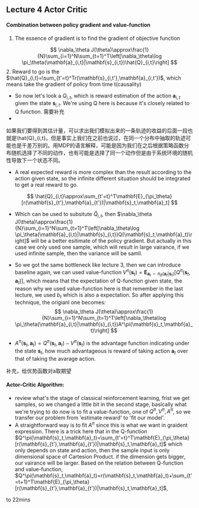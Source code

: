 ## Lecture 4 Actor Critic

#### Combination between policy gradient and value-function
1. The essence of gradient is to find the gradient of objective function 

$$
\nabla_\theta J(\theta)\approx\frac{1}{N}\sum_{i=1}^N\sum_{t=1}^T\left[\nabla_\theta\log \pi_\theta(\mathbf{a}_{i,t}|\mathbf{s}_{i,t})\hat{Q}_{i,t}\right]
$$
2. Reward to go is the $\hat{Q}_{i,t}=\sum_{t'=t}^Tr(\mathbf{s}_{i,t'},\mathbf{a}_{i,t'})$, which means take the gradient of policy from time t(causality)
- So now let's look a ${Q}_{i,t}$, which is reward estimation of the action $\mathbf{a}_{i,t}$ given the state $\mathbf{s}_{i,t}$. We're using Q here is because it's closely related to Q function. 需要补充
- 
如果我们要得到其估计量，可以求出我们模拟出来的一条轨迹的收益的后面一段也就是\hat{Q}_{i,t}。但是事实上我们在之前也说过，在同一个分布中抽取的轨迹可能也是千差万别的。用MDP的语言解释，可能是因为我们在之后根据策略函数分布随机选择了不同的动作，也有可能是选择了同一个动作但是由于系统环境的随机性导致下一个状态不同。

- A real expected reward is more complex than the result according to the action given state, so the infinite different situation should be integrated to get a real reward to go. 

$$
\hat{Q}_{i,t}\approx\sum_{t'=t}^T\mathbf{E}_{\pi_\theta}[r(\mathbf{s}_{t'},\mathbf{a}_{t'})|\mathbf{s}_t,\mathbf{a}_t]
$$

- Which can be used to subsitute $\hat{Q}_{i,t}$, then $\nabla_\theta J(\theta)\approx\frac{1}{N}\sum_{i=1}^N\sum_{t=1}^T\left[\nabla_\theta\log \pi_\theta(\mathbf{a}_{i,t}|\mathbf{s}_{i,t})Q(\mathbf{s}_t,\mathbf{a}_t)\right]$ will be a better esitimate of the policy gradient. But actually in this case we only used one sample, which will result in large vairance, if we used infinite sample, then the variance will be samll.
- So we got the same bottleneck like lecture 3, then we can introduce baseline again, we can used value-function $V^\pi(\mathbf{s}_t)=\mathbf{E}_{\mathbf{a}_t\sim\pi_\theta(\mathbf{a}_t|\mathbf{s}_t)}[Q^\pi(\mathbf{s}_t,\mathbf{a}_t)]$, which means that the expectation of Q-function given state, the reason why we used value-function here is that remember in the last lecture, we used $b_t$ which is also a expectation. So after applying this technique, the origianl one becomes:
$$
\nabla_\theta J(\theta)\approx\frac{1}{N}\sum_{i=1}^N\sum_{t=1}^T\left[\nabla_\theta\log \pi_\theta(\mathbf{a}_{i,t}|\mathbf{s}_{i,t})A^\pi(\mathbf{s}_t,\mathbf{a}_t)\right]
$$

- $A^\pi(\mathbf{s}_t,\mathbf{a}_t)=Q^\pi(\mathbf{s}_t,\mathbf{a}_t)-V^\pi(\mathbf{s}_t)$ is the advantage function indicating under the state $\mathbf{s}_t$, how much advantageous is reward of taking action $\mathbf{a}_t$ over that of taking the avarage action.

补充，给优势函数对a取期望

#### Actor-Critic Algorithm:
- review what's the stage of classical reinforcement learning, frist we get samples, so we changed a little bit in the second stage, basically what we're trying to do now is to fit a value-function, one of $Q^\pi,V^\pi,A^\pi$, so we transfer our problem from 'estimate reward' to 'fit our model'.
- A straightforward way is to fit $A^\pi$ since this is what we want in graident expression. There is a trick here that in the Q-function $Q^\pi(\mathbf{s}_t,\mathbf{a}_t)=\sum_{t'=t}^T\mathbf{E}_{\pi_\theta}[r(\mathbf{s}_{t'},\mathbf{a}_{t'})|\mathbf{s}_t,\mathbf{a}_t]$ which only depends on state and action, then the sample input is only  dimensional space of Cartesion Product. if the dimension gets bigger, our vairance will be larger. Based on the relation between Q-function and value-function, $Q^\pi(\mathbf{s}_t,\mathbf{a}_t)=r(\mathbf{s}_t,\mathbf{a}_t)+\sum_{t'=t+1}^T\mathbf{E}_{\pi_\theta}[r(\mathbf{s}_{t'},\mathbf{a}_{t'})|\mathbf{s}_t,\mathbf{a}_t]$, 

to 22mins